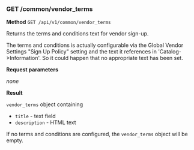 ### GET /common/vendor_terms ###

**Method** `GET /api/v1/common/vendor_terms`

Returns the terms and conditions text for vendor sign-up.

The terms and conditions is actually configurable via the Global Vendor Settings "Sign Up Policy" setting and the text it references in 'Catalog->Information'. So it could happen that no appropriate text has been set.

**Request parameters**

*none*

**Result**

`vendor_terms` object containing
* `title` - text field
* `description` - HTML text

If no terms and conditions are configured, the `vendor_terms` object will be empty.
